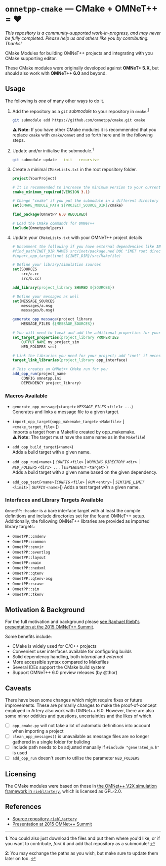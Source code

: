 `omnetpp-cmake` — CMake + OMNeT++ = ❤
======================================

*This repository is a community-supported work-in-progress, and may never be fully completed.
Please help us and others like you by contributing. Thanks!*

CMake Modules for building OMNeT++ projects and integrating with you CMake supporting editor.

These CMake modules were originally developed against **OMNeT+ 5.X**, but should also work with **OMNeT++ 6.0** and beyond.

Usage
-----

The following is *one* of many other ways to do it.

1.	Add the repository as a *`git` submodule* to your repository in `cmake`.<sup id="a1">[1](#f1)</sup>

    ```sh
    git submodule add https://github.com/omnetpp/cmake.git cmake
    ```

    ⚠ **Note:** If you have other CMake modules it is recommended that you replace `cmake` with `cmake/omnet` and so forth here and in the following steps.

2.  Update and/or initialise the submodule.<sup id="a2">[1](#f2)</sup>

    ```sh
    git submodule update --init --recursive
    ```

3.  Create a minimal `CMakeLists.txt` in the root repository folder.


    ```cmake
    project(YourProject)

    # It is recommended to increase the minimum version to your current
    cmake_minimum_required(VERSION 3.1)

    # Change "cmake" if you put the submodule in a different directory
    set(CMAKE_MODULE_PATH ${PROJECT_SOURCE_DIR}/cmake)

    find_package(OmnetPP 6.0 REQUIRED)

    # Load the CMake commands for OMNeT++
    include(OmnetppHelpers)
    ```

4.  Update your `CMakeLists.txt` with your OMNeT++ project details

    ```cmake
    # Uncomment the following if you have external dependencies like INET
    #find_path(INET_DIR NAMES src/inet/package.ned DOC "INET root directory")
    #import_opp_target(inet ${INET_DIR}/src/Makefile)

    # Define your library/simulation sources
    set(SOURCES
        src/a.cc
        src/b.cc)

    add_library(project_library SHARED ${SOURCES})

    # Define your messages as well
    set(MESSAGE_SOURCES
        messages/a.msg
        messages/b.msg)

    generate_opp_message(project_library
        MESSAGE_FILES ${MESSAGE_SOURCES})

    # You will need to tweak and add the additional properties for your project
    set_target_properties(project_library PROPERTIES
        OUTPUT_NAME my_project_sim
        NED_FOLDERS src)

    # Link the libraries you need for your project; add "inet" if necessary
    target_link_libraries(project_library opp_interface)

    # This creates an OMNet++ CMake run for you
    add_opp_run(project_name 
        CONFIG omnetpp.ini 
        DEPENDENCY project_library)
    ```


### Macros Available

- `generate_opp_message`(`<target>` *`MESSAGE_FILES`* `<file1> ...`)  
  Generates and links a message file to a given target.

- `import_opp_target`(`<opp_makemake_target>` `<Makefile>` [ `<cmake_target_file>` ])  
  Imports a target from a Makefile created by opp_makemake.  
  ⚠ **Note:** The target must have the same name as in the `Makefile`!

- `add_opp_build_target`(`<name>`)  
  Adds a build target with a given name.

- `add_opp_run`(`<name>` [ *`CONFIG`* `<file>` | *`WORKING_DIRECTORY`* `<dir>` | *`NED_FOLDERS`* `<dir1> ...` ] *`DEPENDENCY`* `<target>` )  
  Adds a build target with a given name based on the given dependency.

- `add_opp_test`(`<name>` [*`CONFIG`* `<file>` | *`RUN`* `<entry>` | *`SIMTIME_LIMIT`* `<limit>` | *`SUFFIX`* `<name>`])
  Adds a test target with a given name.

### Interfaces and Library Targets Available

`OmnetPP::header` is a bare interface target with at least the compile definitions and include directories set for the found OMNeT++ setup.
Additionally, the following OMNeT++ libraries are provided as imported library targets:
- `OmnetPP::cmdenv`
- `OmnetPP::common`
- `OmnetPP::envir`
- `OmnetPP::eventlog`
- `OmnetPP::layout`
- `OmnetPP::main`
- `OmnetPP::nedxml`
- `OmnetPP::qtenv`
- `OmnetPP::qtenv-osg`
- `OmnetPP::scave`
- `OmnetPP::sim`
- `OmnetPP::tkenv`


Motivation & Background
-----------------------

For the full motivation and background please [see Raphael Riebl's presentation at the 2015 OMNeT++ Summit][summit-presentation].

Some benefits include:

- CMake is widely used for C/C++ projects
- Convenient user interfaces available for configuring builds
- Solid dependency handling, both *internal* and *external*
- More accessible syntax compared to Makefiles
- Several IDEs support the CMake build system
- Support OMNeT++ 6.0 preview releases (by @thor)

Caveats
-------

There have been some changes which might require fixes or future improvements.
These are primarily changes to make the proof-of-concept employed in Artery also work with OMNet++ 6.0.
However, there are also some minor oddities and questions, uncertainties and the likes of which.

- [ ] `opp_cmake.py` will not take a lot of automatic definitions into account when importing a project
- [ ] `clean_opp_messages()` is unavailable as message files are no longer gathered in a single folder for buliding
- [ ] include path needs to be adjusted manually if `#include "generated_m.h"` is used
- [ ] `add_opp_run` doesn't seem to utilise the parameter `NED_FOLDERS`

Licensing
---------

The CMake modules were based on those in [the OMNet++ V2X simulation framework in `riebl/artery`][artery], which is licensed as GPL-2.0.

References
----------

- [Source repository `riebl/artery`][artery]
- [Presentation at 2015 OMNet++ Summit][summit-presentation]


[artery]: https://github.com/riebl/artery
[artery_checkout]: https://github.com/riebl/artery/tree/a4e013af70d2b5c3223492a518afb57fb92a7a8d/cmake
[summit-presentation]: https://summit.omnetpp.org/archive/2015/assets/pdf/OMNET-2015-17-Slides.pdf

---

<b id="f1">1</b>: You could also just download the files and put them where you'd like, or if you want to contribute, *fork it* and add that repository as a submodule! [↩](#a1)

<b id="f2">2</b>: You may exchange the paths as you wish, but make sure to update them later on too. [↩](#a2)
